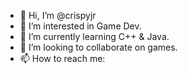 - 👋 Hi, I’m @crispyjr
- 👀 I’m interested in Game Dev.
- 🌱 I’m currently learning C++ & Java.
- 💞️ I’m looking to collaborate on games.
- 📫 How to reach me: 

<!---
crispyjr/crispyjr is a ✨ special ✨ repository because its `README.md` (this file) appears on your GitHub profile.
You can click the Preview link to take a look at your changes.
--->
